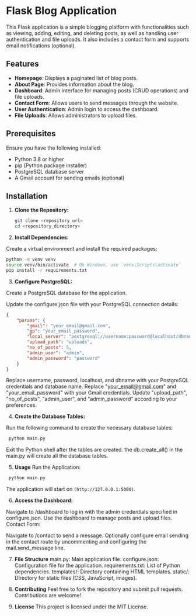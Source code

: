 # Flask Blog Application

This Flask application is a simple blogging platform with functionalities such as viewing, adding, editing, and deleting posts, as well as handling user authentication and file uploads. It also includes a contact form and supports email notifications (optional).

## Features

- **Homepage**: Displays a paginated list of blog posts.
- **About Page**: Provides information about the blog.
- **Dashboard**: Admin interface for managing posts (CRUD operations) and file uploads.
- **Contact Form**: Allows users to send messages through the website.
- **User Authentication**: Admin login to access the dashboard.
- **File Uploads**: Allows administrators to upload files.

## Prerequisites

Ensure you have the following installed:
- Python 3.8 or higher
- pip (Python package installer)
- PostgreSQL database server
- A Gmail account for sending emails (optional)

## Installation

1. **Clone the Repository:**

   ```bash
   git clone <repository_url>
   cd <repository_directory>
2. **Install Dependencies:**

Create a virtual environment and install the required packages:

```bash
python -m venv venv
source venv/bin/activate  # On Windows, use `venv\Scripts\activate`
pip install -r requirements.txt
```

3. **Configure PostgreSQL:**

Create a PostgreSQL database for the application.

Update the configure.json file with your PostgreSQL connection details:

```json
{
    "params": {
        "gmail": "your_email@gmail.com",
        "gp": "your_email_password",
        "local_server": "postgresql://username:password@localhost/dbname",
        "upload_path": "uploads",
        "no_of_posts": 5,
        "admin_user": "admin",
        "admin_password": "password"
    }
}
```
Replace username, password, localhost, and dbname with your PostgreSQL credentials and database name. Replace "your_email@gmail.com" and "your_email_password" with your Gmail credentials. Update "upload_path", "no_of_posts", "admin_user", and "admin_password" according to your preferences.

4. **Create the Database Tables:**

Run the following command to create the necessary database tables:

```python
 python main.py
```
Exit the Python shell after the tables are created. the db.create_all() in the main.py will create all the database tables.

5. **Usage**
Run the Application:

```python
 python main.py
```
The application will start on `(http://127.0.0.1:5000)`.

6. **Access the Dashboard:**

Navigate to /dashboard to log in with the admin credentials specified in configure.json.
Use the dashboard to manage posts and upload files.
Contact Form:

Navigate to /contact to send a message.
Optionally configure email sending in the contact route by uncommenting and configuring the mail.send_message line.

7. **File Structure**
main.py: Main application file.
configure.json: Configuration file for the application.
requirements.txt: List of Python dependencies.
templates/: Directory containing HTML templates.
static/: Directory for static files (CSS, JavaScript, images).

8. **Contributing**
Feel free to fork the repository and submit pull requests. Contributions are welcome!

9. **License**
This project is licensed under the MIT License.
